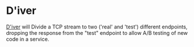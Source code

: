 # D'iver

[D'iver](https://malazan.fandom.com/wiki/D%27ivers) will Divide a TCP stream to two ('real' and 'test') different endpoints, dropping the response from the "test" endpoint to allow A/B testing of new code in a service.

